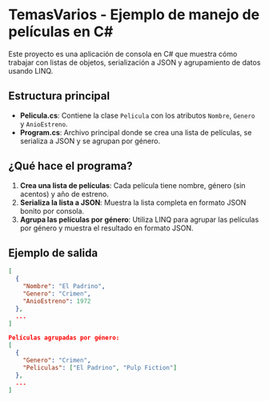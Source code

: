 # TemasVarios - Ejemplo de manejo de películas en C#

Este proyecto es una aplicación de consola en C# que muestra cómo trabajar con listas de objetos, serialización a JSON y agrupamiento de datos usando LINQ.

## Estructura principal
- **Pelicula.cs**: Contiene la clase `Pelicula` con los atributos `Nombre`, `Genero` y `AnioEstreno`.
- **Program.cs**: Archivo principal donde se crea una lista de películas, se serializa a JSON y se agrupan por género.

## ¿Qué hace el programa?
1. **Crea una lista de películas**: Cada película tiene nombre, género (sin acentos) y año de estreno.
2. **Serializa la lista a JSON**: Muestra la lista completa en formato JSON bonito por consola.
3. **Agrupa las películas por género**: Utiliza LINQ para agrupar las películas por género y muestra el resultado en formato JSON.

## Ejemplo de salida
```json
[
  {
    "Nombre": "El Padrino",
    "Genero": "Crimen",
    "AnioEstreno": 1972
  },
  ...
]

Películas agrupadas por género:
[
  {
    "Genero": "Crimen",
    "Peliculas": ["El Padrino", "Pulp Fiction"]
  },
  ...
]
```
